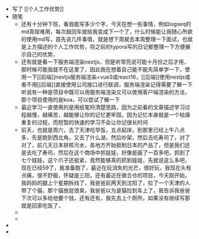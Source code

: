 - 写了 [[个人工作优势]]
- 随笔
	- 还有十分钟下班，看我能写多少个字，今天在想一些事情，例如logseq的md真球难用，每次敲回车就给我变成下一个了，什么时候能让我随心所欲的使用md写，首先说几件事情，就是想下周就去本周整理一下面试，也就是上方描述的个人工作优势，将之前的typora写的日记都整理一下方便展示自己的优势，
	- 还有就是看一下服务端渲染nextjs，但是听常亮说可能十月份之后才用，那时候可能我就不在这里了，因此我在想着自己能不能先简单学一下，使用一下[[前端]]nextjs服务端渲染+vue3或react16，[[后端]]使用nestjs或者不用[[后端]]直接使用公司接口进行联调，服务端渲染记得需要了解一下听说有一种是项目中既可以用服务端渲染又可以使用客户端渲染的方法，那个项目使用的是koa，可以尝试了解一下
	- 最近学习一直使用的是用纸笔捋清楚思路，因为之前看的文章描述学习过程越慢，越痛苦，越能够让你的记忆更牢固，因为记忆本身就是一个枯燥重复的过程，而短暂的快速的学习不会让你记很长时间
	- 前天，也就是周六，去了天津吃早饭，五点起床，到那里已经上午八点多，先是跑到西北角，又去了什么湖，然后吵架，然后去吃寿司了，对了对了，前几天日本排核污水，各地方开始抵制日本的产品了，但是我们还是去吃了寿司，然后在这个商场中抓娃娃，好像是画了一百多吧，抓到了七个娃娃，这个爪子还挺紧，竟然能够真的抓到娃娃，先就说这么多吧，现在已经59了，我准备跑了，最近在玩消失的光芒，很好玩，我现在头有点痛，很不舒服，怀疑是三阳，还有最近在做合仓的项目，今天刚开始，我妈妈的腿上个星期拆线了，我爸爸前两天到沈阳了，拉了一个天津的人带了个猫，那个猫放屁很臭，我爸爸以为是猫拉到车上了，我告诉我爸爸下次可以多给他要个钱，还有还有，我先去上个厕所，如果没有继续写那就是回家吃饭了，
	-
	-
-
-